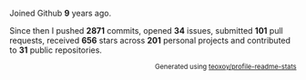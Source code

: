 Joined Github **9** years ago.

Since then I pushed **2871** commits, opened **34** issues, submitted **101** pull requests, received **656** stars across **201** personal projects and contributed to **31** public repositories.

<p align="right"><sub>Generated using <a href="https://github.com/marketplace/actions/profile-readme-stats">teoxoy/profile-readme-stats</a></sub></p>
